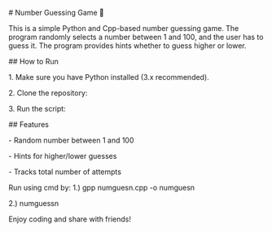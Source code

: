 \# Number Guessing Game 🎲



This is a simple Python and Cpp-based number guessing game. The program randomly selects a number between 1 and 100, and the user has to guess it. The program provides hints whether to guess higher or lower.



\## How to Run



1\. Make sure you have Python installed (3.x recommended).

2\. Clone the repository:

3\. Run the script:



\## Features



\- Random number between 1 and 100

\- Hints for higher/lower guesses

\- Tracks total number of attempts



Run using cmd by:
1.) gpp numguesn.cpp -o numguesn

2.) numguessn

Enjoy coding and share with friends!


